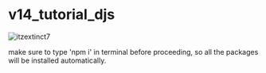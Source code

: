 # v14_tutorial_djs
<p align="left"> <img src="https://komarev.com/ghpvc/?username=itzextinct7&label=Project%20views&color=0e75b6&style=flat" alt="itzextinct7" /> </p>
make sure to type 'npm i' in terminal before proceeding, so all the packages will be installed automatically.
